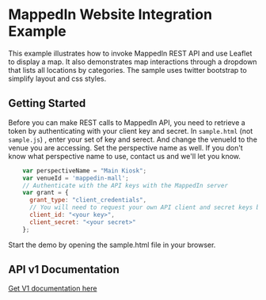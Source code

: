 MappedIn Website Integration Example
========

This example illustrates how to invoke MappedIn REST API and use Leaflet to display a map.  It also demonstrates map interactions through a dropdown that lists all locations by categories.  The sample uses twitter bootstrap to simplify layout and css styles.

## Getting Started

Before you can make REST calls to MappedIn API, you need to retrieve a token by authenticating with your client key and secret.  In `sample.html` (not `sample.js`) , enter your set of key and serect. And change the venueId to the venue you are accessing.  Set the perspective name as well.  If you don't know what perspective name to use, contact us and we'll let you know.

```javascript
    var perspectiveName = "Main Kiosk";
    var venueId = 'mappedin-mall';
    // Authenticate with the API keys with the MappedIn server
    var grant = { 
      grant_type: "client_credentials", 
      // You will need to request your own API client and secret keys by contacting support@mappedin.ca
      client_id: "<your key>", 
      client_secret: "<your secret>" 
    };
```

Start the demo by opening the sample.html file in your browser.

## API v1 Documentation

[Get V1 documentation here](../../v1.md)    	   
